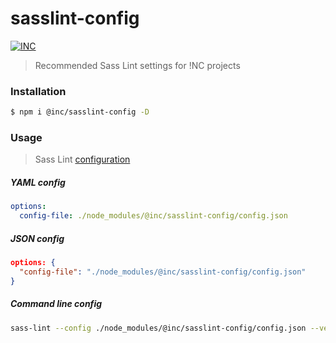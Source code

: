 # sasslint-config

[![INC](https://img.shields.io/badge/%F0%9F%92%A1-IdeasNeverCease/sasslint--config-51dcfb.svg?style=flat-square)](https://git.inc.sh/IdeasNeverCease/sasslint-config)

> Recommended Sass Lint settings for !NC projects



### Installation
```bash
$ npm i @inc/sasslint-config -D
```



### Usage

> Sass Lint [configuration](https://github.com/sasstools/sass-lint#configuring)

##### YAML config

```yaml
options:
  config-file: ./node_modules/@inc/sasslint-config/config.json
```

##### JSON config

```json
options: {
  "config-file": "./node_modules/@inc/sasslint-config/config.json"
}
```

##### Command line config

```bash
sass-lint --config ./node_modules/@inc/sasslint-config/config.json --verbose --no-exit
```
